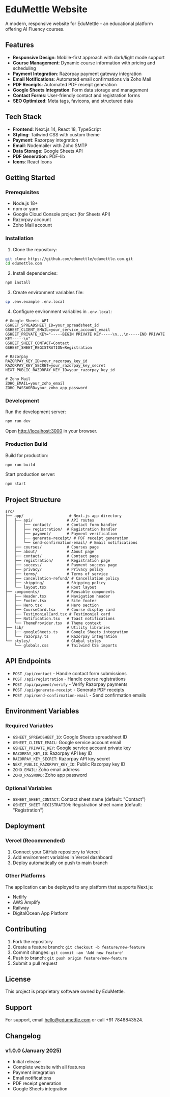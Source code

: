 # EduMettle Website

A modern, responsive website for EduMettle - an educational platform offering AI Fluency courses.

## Features

- **Responsive Design**: Mobile-first approach with dark/light mode support
- **Course Management**: Dynamic course information with pricing and scheduling
- **Payment Integration**: Razorpay payment gateway integration
- **Email Notifications**: Automated email confirmations via Zoho Mail
- **PDF Receipts**: Automated PDF receipt generation
- **Google Sheets Integration**: Form data storage and management
- **Contact Forms**: User-friendly contact and registration forms
- **SEO Optimized**: Meta tags, favicons, and structured data

## Tech Stack

- **Frontend**: Next.js 14, React 18, TypeScript
- **Styling**: Tailwind CSS with custom theme
- **Payment**: Razorpay integration
- **Email**: Nodemailer with Zoho SMTP
- **Data Storage**: Google Sheets API
- **PDF Generation**: PDF-lib
- **Icons**: React Icons

## Getting Started

### Prerequisites

- Node.js 18+ 
- npm or yarn
- Google Cloud Console project (for Sheets API)
- Razorpay account
- Zoho Mail account

### Installation

1. Clone the repository:
```bash
git clone https://github.com/edumettle/edumettle.com.git
cd edumettle.com
```

2. Install dependencies:
```bash
npm install
```

3. Create environment variables file:
```bash
cp .env.example .env.local
```

4. Configure environment variables in `.env.local`:
```env
# Google Sheets API
GSHEET_SPREADSHEET_ID=your_spreadsheet_id
GSHEET_CLIENT_EMAIL=your_service_account_email
GSHEET_PRIVATE_KEY="-----BEGIN PRIVATE KEY-----\n...\n-----END PRIVATE KEY-----\n"
GSHEET_SHEET_CONTACT=Contact
GSHEET_SHEET_REGISTRATION=Registration

# Razorpay
RAZORPAY_KEY_ID=your_razorpay_key_id
RAZORPAY_KEY_SECRET=your_razorpay_key_secret
NEXT_PUBLIC_RAZORPAY_KEY_ID=your_razorpay_key_id

# Zoho Mail
ZOHO_EMAIL=your_zoho_email
ZOHO_PASSWORD=your_zoho_app_password
```

### Development

Run the development server:
```bash
npm run dev
```

Open [http://localhost:3000](http://localhost:3000) in your browser.

### Production Build

Build for production:
```bash
npm run build
```

Start production server:
```bash
npm start
```

## Project Structure

```
src/
├── app/                    # Next.js app directory
│   ├── api/               # API routes
│   │   ├── contact/       # Contact form handler
│   │   ├── registration/  # Registration handler
│   │   ├── payment/       # Payment verification
│   │   ├── generate-receipt/ # PDF receipt generation
│   │   └── send-confirmation-email/ # Email notifications
│   ├── courses/           # Courses page
│   ├── about/             # About page
│   ├── contact/           # Contact page
│   ├── registration/      # Registration page
│   ├── success/           # Payment success page
│   ├── privacy/           # Privacy policy
│   ├── terms/             # Terms of service
│   ├── cancellation-refund/ # Cancellation policy
│   ├── shipping/          # Shipping policy
│   └── layout.tsx         # Root layout
├── components/            # Reusable components
│   ├── Header.tsx         # Navigation header
│   ├── Footer.tsx         # Site footer
│   ├── Hero.tsx           # Hero section
│   ├── CourseCard.tsx     # Course display card
│   ├── TestimonialCard.tsx # Testimonial card
│   ├── Notification.tsx   # Toast notifications
│   └── ThemeProvider.tsx  # Theme context
├── lib/                   # Utility libraries
│   ├── googleSheets.ts    # Google Sheets integration
│   └── razorpay.ts        # Razorpay integration
└── styles/                # Global styles
    └── globals.css        # Tailwind CSS imports
```

## API Endpoints

- `POST /api/contact` - Handle contact form submissions
- `POST /api/registration` - Handle course registrations
- `POST /api/payment/verify` - Verify Razorpay payments
- `POST /api/generate-receipt` - Generate PDF receipts
- `POST /api/send-confirmation-email` - Send confirmation emails

## Environment Variables

### Required Variables

- `GSHEET_SPREADSHEET_ID`: Google Sheets spreadsheet ID
- `GSHEET_CLIENT_EMAIL`: Google service account email
- `GSHEET_PRIVATE_KEY`: Google service account private key
- `RAZORPAY_KEY_ID`: Razorpay API key ID
- `RAZORPAY_KEY_SECRET`: Razorpay API key secret
- `NEXT_PUBLIC_RAZORPAY_KEY_ID`: Public Razorpay key ID
- `ZOHO_EMAIL`: Zoho email address
- `ZOHO_PASSWORD`: Zoho app password

### Optional Variables

- `GSHEET_SHEET_CONTACT`: Contact sheet name (default: "Contact")
- `GSHEET_SHEET_REGISTRATION`: Registration sheet name (default: "Registration")

## Deployment

### Vercel (Recommended)

1. Connect your GitHub repository to Vercel
2. Add environment variables in Vercel dashboard
3. Deploy automatically on push to main branch

### Other Platforms

The application can be deployed to any platform that supports Next.js:
- Netlify
- AWS Amplify
- Railway
- DigitalOcean App Platform

## Contributing

1. Fork the repository
2. Create a feature branch: `git checkout -b feature/new-feature`
3. Commit changes: `git commit -am 'Add new feature'`
4. Push to branch: `git push origin feature/new-feature`
5. Submit a pull request

## License

This project is proprietary software owned by EduMettle.

## Support

For support, email hello@edumettle.com or call +91 7848843524.

## Changelog

### v1.0.0 (January 2025)
- Initial release
- Complete website with all features
- Payment integration
- Email notifications
- PDF receipt generation
- Google Sheets integration